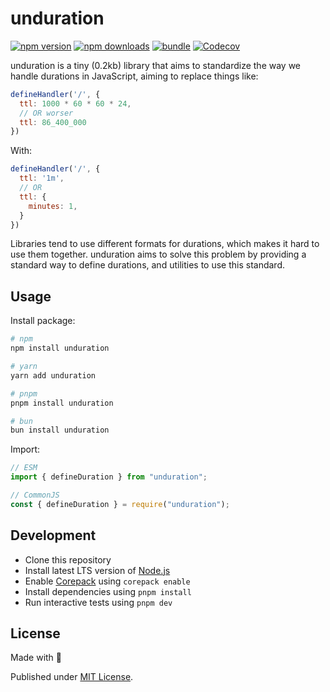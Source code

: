 # unduration

[![npm version][npm-version-src]][npm-version-href]
[![npm downloads][npm-downloads-src]][npm-downloads-href]
[![bundle][bundle-src]][bundle-href]
[![Codecov][codecov-src]][codecov-href]

unduration is a tiny (0.2kb) library that aims to standardize the way we handle durations in JavaScript, aiming to replace things like:

```js
defineHandler('/', {
  ttl: 1000 * 60 * 60 * 24,
  // OR worser
  ttl: 86_400_000
})
```
With:
```js
defineHandler('/', {
  ttl: '1m',
  // OR
  ttl: {
    minutes: 1,
  }
})
```

Libraries tend to use different formats for durations, which makes it hard to use them together. unduration aims to solve this problem by providing a standard way to define durations, and utilities to use this standard.



## Usage

Install package:

```sh
# npm
npm install unduration

# yarn
yarn add unduration

# pnpm
pnpm install unduration

# bun
bun install unduration
```

Import:

```js
// ESM
import { defineDuration } from "unduration";

// CommonJS
const { defineDuration } = require("unduration");
```


## Development

- Clone this repository
- Install latest LTS version of [Node.js](https://nodejs.org/en/)
- Enable [Corepack](https://github.com/nodejs/corepack) using `corepack enable`
- Install dependencies using `pnpm install`
- Run interactive tests using `pnpm dev`

## License

Made with 💛

Published under [MIT License](./LICENSE).

<!-- Badges -->

[npm-version-src]: https://img.shields.io/npm/v/unduration?style=flat&colorA=18181B&colorB=F0DB4F
[npm-version-href]: https://npmjs.com/package/unduration
[npm-downloads-src]: https://img.shields.io/npm/dm/unduration?style=flat&colorA=18181B&colorB=F0DB4F
[npm-downloads-href]: https://npmjs.com/package/unduration
[codecov-src]: https://img.shields.io/codecov/c/gh/brendonmatos/unduration/main?style=flat&colorA=18181B&colorB=F0DB4F
[codecov-href]: https://codecov.io/gh/brendonmatos/unduration
[bundle-src]: https://img.shields.io/bundlephobia/minzip/unduration?style=flat&colorA=18181B&colorB=F0DB4F
[bundle-href]: https://bundlephobia.com/result?p=unduration
